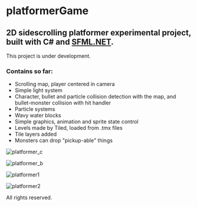 platformerGame
=========

## 2D sidescrolling platformer experimental project, built with C# and [SFML.NET](https://www.sfml-dev.org/download/sfml.net/).

This project is under development.

### Contains so far:
*   Scrolling map, player centered in camera
*   Simple light system
*   Character, bullet and particle collision detection with the map, and bullet-monster collision with hit handler
*   Particle systems
*   Wavy water blocks
*   Simple graphics, animation and sprite state control
*   Levels made by Tiled, loaded from .tmx files
*   Tile layers added
*   Monsters can drop "pickup-able" things

![platformer_c](https://user-images.githubusercontent.com/23726291/41162873-702b783c-6b37-11e8-9a57-06a3c6dd2cfc.gif)

![platformer_b](https://user-images.githubusercontent.com/23726291/41161580-a0b7f006-6b33-11e8-99d9-5c44881ced17.gif)

![platformer1](https://user-images.githubusercontent.com/23726291/32418121-49bc8faa-c264-11e7-87e5-f8026541107d.gif)

![platformer2](https://user-images.githubusercontent.com/23726291/32418333-1aa4bbd0-c268-11e7-9f57-72cdc3e2b0fc.gif)

All rights reserved.

